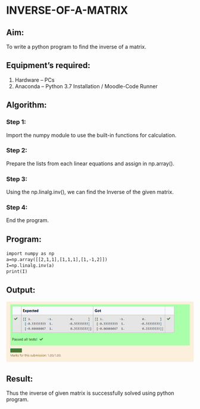 # INVERSE-OF-A-MATRIX
## Aim:
To write a python program to find the inverse of a matrix.
## Equipment’s required:
1. 	Hardware – PCs
2. 	Anaconda – Python 3.7 Installation / Moodle-Code Runner
## Algorithm:
### Step 1: 
Import the numpy module to use the built-in functions for calculation.
### Step 2: 
Prepare the lists from each linear equations and assign in np.array().
### Step 3: 
Using the np.linalg.inv(), we can find the Inverse of the given matrix.
### Step 4: 
End the program.

## Program:
```
import numpy as np
a=np.array([[2,1,1],[1,1,1],[1,-1,2]])
I=np.linalg.inv(a)
print(I)
```
## Output:

![git logo](OUTPUT.PNG)
## Result:
Thus the inverse of given matrix is successfully solved using python program.

